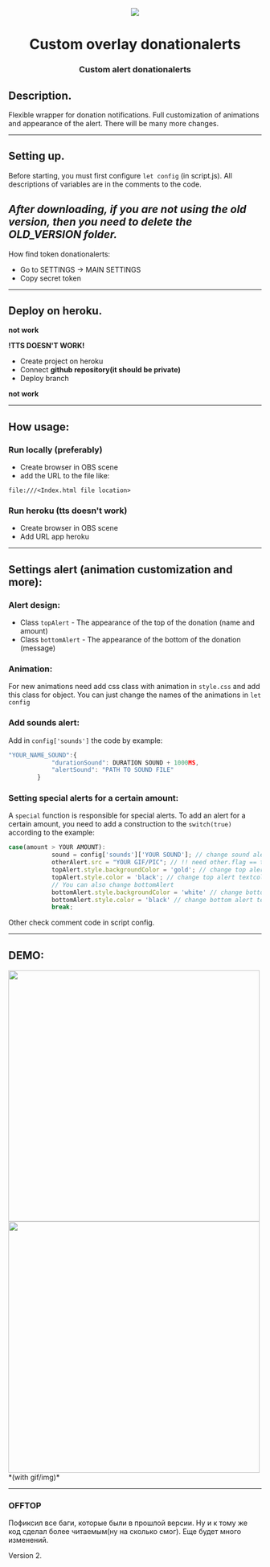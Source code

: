<p align="center">
  <img src="https://acc-gt.ru/wp-content/uploads/2021/03/ch_129310_UnSh.png">
  <br>
  <h1 align="center">Custom overlay donationalerts</h1>
  <h3 align="center">Custom alert donationalerts</h3>
</p>


## Description.
Flexible wrapper for donation notifications. Full customization of animations and appearance of the alert. There will be many more changes. 

---

## Setting up.
Before starting, you must first configure ```let config``` (in script.js).
All descriptions of variables are in the comments to the code.

*After downloading, if you are not using the old version, then you need to delete the OLD_VERSION folder.*
-

How find token donationalerts:
* Go to SETTINGS -> MAIN SETTINGS 
* Copy secret token 

---

## Deploy on heroku.
**not work**

**!TTS DOESN'T WORK!**
* Create project on heroku
* Connect **github repository(it should be private)**
* Deploy branch

**not work**

---

## How usage:

###  Run locally (preferably)
* Create browser in OBS scene
* add the URL to the file like:
```
file:///<Index.html file location>
``` 
### Run heroku (tts doesn't work)
* Create browser in OBS scene
* Add URL app heroku

---

## Settings alert (animation customization and more):

### Alert design:
* Class ```topAlert``` - The appearance of the top of the donation (name and amount)
* Class ```bottomAlert``` - The appearance of the bottom of the donation (message)

### Animation:
For new animations need add css class with animation in ```style.css``` and add this class for object. You can just change the names of the animations in ```let config```

### Add sounds alert:
Add in ```config['sounds']``` the code by example:
```js
"YOUR_NAME_SOUND":{
            "durationSound": DURATION SOUND + 1000MS,
            "alertSound": "PATH TO SOUND FILE"
        }
```


### Setting special alerts for a certain amount:

A ```special``` function is responsible for special alerts. To add an alert for a certain amount, you need to add a construction to the ```switch(true)``` according to the example:
```js
case(amount > YOUR AMOUNT): 
            sound = config['sounds']['YOUR SOUND']; // change sound alert
            otherAlert.src = "YOUR GIF/PIC"; // !! need other.flag == true !! if ==false alert will not work 
            topAlert.style.backgroundColor = 'gold'; // change top alert backgroundcolor to gold.You can change for any other color.
            topAlert.style.color = 'black'; // change top alert textcolor to gold. You can change for any other color.
            // You can also change bottomAlert
            bottomAlert.style.backgroundColor = 'white' // change bottom alert backgroundcolor to white. You can change for any other color.
            bottomAlert.style.color = 'black' // change bottom alert textcolor to black. You can change for any other color.
            break;
```
Other check comment code in script config.

---

## DEMO:
<img src="https://i.imgur.com/TjA0dkl.gif" width="500">
<img src="https://i.imgur.com/XRkzETz.gif" width="500">
*(with gif/img)*

---
### OFFTOP
Пофиксил все баги, которые были в прошлой версии. Ну и к тому же код сделал более читаемым(ну на сколько смог). Еще будет много изменений.

Version 2. 
